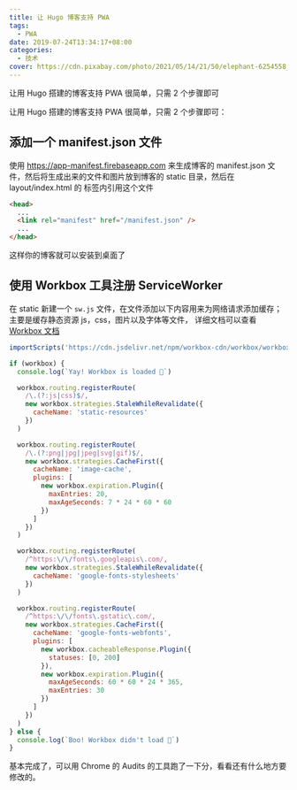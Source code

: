 ```yaml
---
title: 让 Hugo 博客支持 PWA
tags:
  - PWA
date: 2019-07-24T13:34:17+08:00
categories:
  - 技术
cover: https://cdn.pixabay.com/photo/2021/05/14/21/50/elephant-6254558_960_720.jpg
---
```


让用 Hugo 搭建的博客支持 PWA 很简单，只需 2 个步骤即可

<!--more-->

让用 Hugo 搭建的博客支持 PWA 很简单，只需 2 个步骤即可：

## 添加一个 manifest.json 文件

使用 https://app-manifest.firebaseapp.com 来生成博客的 manifest.json 文件，然后将生成出来的文件和图片放到博客的 static 目录，然后在 layout/index.html 的 <head> 标签内引用这个文件

```html
<head>
  ...
  <link rel="manifest" href="/manifest.json" />
  ...
</head>
```

这样你的博客就可以安装到桌面了

## 使用 Workbox 工具注册 ServiceWorker

在 static 新建一个 `sw.js` 文件，在文件添加以下内容用来为网络请求添加缓存；主要是缓存静态资源 js，css，图片以及字体等文件，
详细文档可以查看 [Workbox 文档](https://developers.google.cn/web/tools/workbox)

```js
importScripts('https://cdn.jsdelivr.net/npm/workbox-cdn/workbox/workbox-sw.js')

if (workbox) {
  console.log(`Yay! Workbox is loaded 🎉`)

  workbox.routing.registerRoute(
    /\.(?:js|css)$/,
    new workbox.strategies.StaleWhileRevalidate({
      cacheName: 'static-resources'
    })
  )

  workbox.routing.registerRoute(
    /\.(?:png|jpg|jpeg|svg|gif)$/,
    new workbox.strategies.CacheFirst({
      cacheName: 'image-cache',
      plugins: [
        new workbox.expiration.Plugin({
          maxEntries: 20,
          maxAgeSeconds: 7 * 24 * 60 * 60
        })
      ]
    })
  )

  workbox.routing.registerRoute(
    /^https:\/\/fonts\.googleapis\.com/,
    new workbox.strategies.StaleWhileRevalidate({
      cacheName: 'google-fonts-stylesheets'
    })
  )

  workbox.routing.registerRoute(
    /^https:\/\/fonts\.gstatic\.com/,
    new workbox.strategies.CacheFirst({
      cacheName: 'google-fonts-webfonts',
      plugins: [
        new workbox.cacheableResponse.Plugin({
          statuses: [0, 200]
        }),
        new workbox.expiration.Plugin({
          maxAgeSeconds: 60 * 60 * 24 * 365,
          maxEntries: 30
        })
      ]
    })
  )
} else {
  console.log(`Boo! Workbox didn't load 😬`)
}
```

基本完成了，可以用 Chrome 的 Audits 的工具跑了一下分，看看还有什么地方要修改的。
